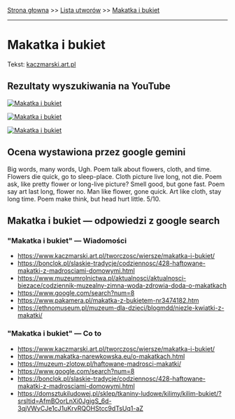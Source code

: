 [Strona głowna](../index.md) >> [Lista utworów](../list.md) >> [Makatka i bukiet](272.md)

---

# Makatka i bukiet

Tekst: [kaczmarski.art.pl](https://www.kaczmarski.art.pl/tworczosc/wiersze/makatka-i-bukiet/)

## Rezultaty wyszukiwania na YouTube

[![Makatka i bukiet](http://img.youtube.com/vi/3EJBCao3U-k/0.jpg)](https://www.youtube.com/watch?v=3EJBCao3U-k "01 Jacek Kaczmarski - Nie lubię Krzyk 1981 - YouTube")

[![Makatka i bukiet](http://img.youtube.com/vi/MylAvQwpQXE/0.jpg)](https://www.youtube.com/watch?v=MylAvQwpQXE "02 Jacek Kaczmarski - Przedszkole Krzyk 1981 - YouTube")

[![Makatka i bukiet](http://img.youtube.com/vi/uER65qT6QrQ/0.jpg)](https://www.youtube.com/watch?v=uER65qT6QrQ "Jacek Kaczmarski, Jacek Kowalski - Polonez biesiadny  Dwie Sarmacje  Tekst - YouTube")

## Ocena wystawiona przez google gemini

Big words, many words, Ugh. Poem talk about flowers, cloth, and time. Flowers die quick, go to sleep-place. Cloth picture live long, not die. Poem ask, like pretty flower or long-live picture? Smell good, but gone fast. Poem say art last long, flower no. Man like flower, gone quick. Art like cloth, stay long time. Poem make think, but head hurt little. 5/10.


## Makatka i bukiet — odpowiedzi z google search

### "Makatka i bukiet" — Wiadomości

 - <https://www.kaczmarski.art.pl/tworczosc/wiersze/makatka-i-bukiet/>
 - <https://bonclok.pl/slaskie-tradycje/codziennosc/428-haftowane-makatki-z-madrosciami-domowymi.html>
 - <https://www.muzeumrolnictwa.pl/aktualnosci/aktualnosci-biezace/codziennik-muzealny-zimna-woda-zdrowia-doda-o-makatkach>
 - <https://www.google.com/search?num=8>
 - <https://www.pakamera.pl/makatka-z-bukietem-nr3474182.htm>
 - <https://ethnomuseum.pl/muzeum-dla-dzieci/blogmdd/niezle-kwiatki-z-makatki/>

### "Makatka i bukiet" — Co to

 - <https://www.kaczmarski.art.pl/tworczosc/wiersze/makatka-i-bukiet/>
 - <https://www.makatka-narewkowska.eu/o-makatkach.html>
 - <https://muzeum-zlotow.pl/haftowane-madrosci-makatki/>
 - <https://www.google.com/search?num=8>
 - <https://bonclok.pl/slaskie-tradycje/codziennosc/428-haftowane-makatki-z-madrosciami-domowymi.html>
 - <https://domsztukiludowej.pl/sklep/tkaniny-ludowe/kilimy/kilim-bukiet/?srsltid=AfmBOorLnXi0JgjgS_6d-3qjVWyCJe1cJ1uKrvRQOHStcc9dTsUq1-aZ>

